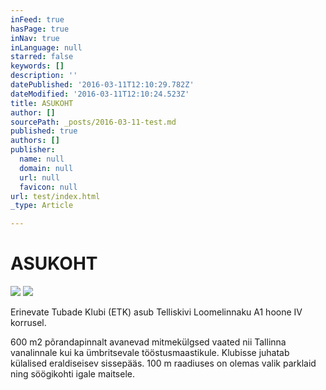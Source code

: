 ```yaml
---
inFeed: true
hasPage: true
inNav: true
inLanguage: null
starred: false
keywords: []
description: ''
datePublished: '2016-03-11T12:10:29.782Z'
dateModified: '2016-03-11T12:10:24.523Z'
title: ASUKOHT
author: []
sourcePath: _posts/2016-03-11-test.md
published: true
authors: []
publisher:
  name: null
  domain: null
  url: null
  favicon: null
url: test/index.html
_type: Article

---
```

# ASUKOHT
![](https://the-grid-user-content.s3-us-west-2.amazonaws.com/d61d077c-9893-4682-82a7-276c2bf426f1.jpg)
![](https://the-grid-user-content.s3-us-west-2.amazonaws.com/f8a43712-b47d-46c6-aedf-ac2aa628a468.png)

Erinevate Tubade Klubi (ETK) asub Telliskivi Loomelinnaku A1 hoone IV korrusel.

600 m2 põrandapinnalt avanevad mitmekülgsed vaated nii Tallinna vanalinnale kui ka ümbritsevale tööstusmaastikule.
Klubisse juhatab külalised eraldiseisev sissepääs. 100 m raadiuses on olemas valik parklaid ning söögikohti igale maitsele.